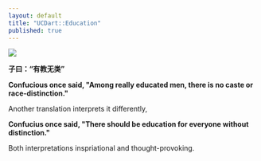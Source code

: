 ```yaml
---
layout: default
title: "UCDart::Education"
published: true
---
```


<img align="middle;" src="http://dart.ece.ucdavis.edu/images/teaching_confucious_1.jpg">

**子曰：“有教无类”**

**Confucious once said, "Among really educated men, there is no caste or race-distinction."**

Another translation interprets it differently,

**Confucius once said, "There should be education for everyone without distinction."**

Both interpretations inspriational and thought-provoking.
